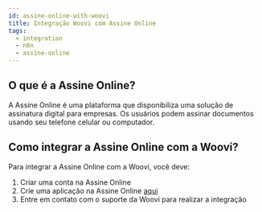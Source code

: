 ```yaml
---
id: assine-online-with-woovi
title: Integração Woovi com Assine Online
tags:
  - integration
  - n8n
  - assine-online
---
```


## O que é a Assine Online?

A Assine Online é uma plataforma que disponibiliza uma solução de assinatura digital para empresas.
Os usuários podem assinar documentos usando seu telefone celular ou computador.

## Como integrar a Assine Online com a Woovi?

Para integrar a Assine Online com a Woovi, você deve:

1. Criar uma conta na Assine Online
2. Crie uma aplicação na Assine Online [aqui](https://developers.assine.online/docs/starting/#criando-um-aplicativo)
3. Entre em contato com o suporte da Woovi para realizar a integração
